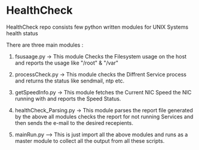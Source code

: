# HealthCheck
HealthCheck repo consists few python written modules for UNIX Systems health status

There are three main modules :

1) fsusaage.py  -> This module Checks the Filesystem usage on the host and reports the usage like "/root" & "/var"
2) processCheck.py -> This module checks the Diffrent Service process and returns the status like sendmail, ntp etc.
3) getSpeedInfo.py -> This module fetches the Current NIC Speed the NIC running with and reports the Speed Status.
4) healthCheck_Parsing.py -> This module parses the report file generated by the above all modules checks the report for
   not running Services and then sends the e-mail to the desired recepients.
   
5) mainRun.py  --> This is just import all the above modules and runs as a master module to collect all the output from all these scripts.
